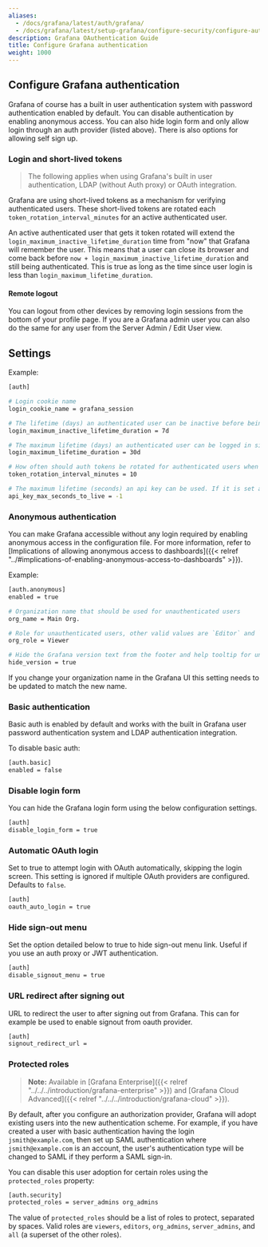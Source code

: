 ```yaml
---
aliases:
  - /docs/grafana/latest/auth/grafana/
  - /docs/grafana/latest/setup-grafana/configure-security/configure-authentication/grafana/
description: Grafana OAuthentication Guide
title: Configure Grafana authentication
weight: 1000
---
```


## Configure Grafana authentication

Grafana of course has a built in user authentication system with password authentication enabled by default. You can
disable authentication by enabling anonymous access. You can also hide login form and only allow login through an auth
provider (listed above). There is also options for allowing self sign up.

### Login and short-lived tokens

> The following applies when using Grafana's built in user authentication, LDAP (without Auth proxy) or OAuth integration.

Grafana are using short-lived tokens as a mechanism for verifying authenticated users.
These short-lived tokens are rotated each `token_rotation_interval_minutes` for an active authenticated user.

An active authenticated user that gets it token rotated will extend the `login_maximum_inactive_lifetime_duration` time from "now" that Grafana will remember the user.
This means that a user can close its browser and come back before `now + login_maximum_inactive_lifetime_duration` and still being authenticated.
This is true as long as the time since user login is less than `login_maximum_lifetime_duration`.

#### Remote logout

You can logout from other devices by removing login sessions from the bottom of your profile page. If you are
a Grafana admin user you can also do the same for any user from the Server Admin / Edit User view.

## Settings

Example:

```bash
[auth]

# Login cookie name
login_cookie_name = grafana_session

# The lifetime (days) an authenticated user can be inactive before being required to login at next visit. Default is 7 days.
login_maximum_inactive_lifetime_duration = 7d

# The maximum lifetime (days) an authenticated user can be logged in since login time before being required to login. Default is 30 days.
login_maximum_lifetime_duration = 30d

# How often should auth tokens be rotated for authenticated users when being active. The default is each 10 minutes.
token_rotation_interval_minutes = 10

# The maximum lifetime (seconds) an api key can be used. If it is set all the api keys should have limited lifetime that is lower than this value.
api_key_max_seconds_to_live = -1
```

### Anonymous authentication

You can make Grafana accessible without any login required by enabling anonymous access in the configuration file. For more information, refer to [Implications of allowing anonymous access to dashboards]({{< relref "../#implications-of-enabling-anonymous-access-to-dashboards" >}}).

Example:

```bash
[auth.anonymous]
enabled = true

# Organization name that should be used for unauthenticated users
org_name = Main Org.

# Role for unauthenticated users, other valid values are `Editor` and `Admin`
org_role = Viewer

# Hide the Grafana version text from the footer and help tooltip for unauthenticated users (default: false)
hide_version = true
```

If you change your organization name in the Grafana UI this setting needs to be updated to match the new name.

### Basic authentication

Basic auth is enabled by default and works with the built in Grafana user password authentication system and LDAP
authentication integration.

To disable basic auth:

```bash
[auth.basic]
enabled = false
```

### Disable login form

You can hide the Grafana login form using the below configuration settings.

```bash
[auth]
disable_login_form = true
```

### Automatic OAuth login

Set to true to attempt login with OAuth automatically, skipping the login screen.
This setting is ignored if multiple OAuth providers are configured.
Defaults to `false`.

```bash
[auth]
oauth_auto_login = true
```

### Hide sign-out menu

Set the option detailed below to true to hide sign-out menu link. Useful if you use an auth proxy or JWT authentication.

```bash
[auth]
disable_signout_menu = true
```

### URL redirect after signing out

URL to redirect the user to after signing out from Grafana. This can for example be used to enable signout from oauth provider.

```bash
[auth]
signout_redirect_url =
```

### Protected roles

> **Note:** Available in [Grafana Enterprise]({{< relref "../../../introduction/grafana-enterprise" >}}) and [Grafana Cloud Advanced]({{< relref "../../../introduction/grafana-cloud" >}}).

By default, after you configure an authorization provider, Grafana will adopt existing users into the new authentication scheme. For example, if you have created a user with basic authentication having the login `jsmith@example.com`, then set up SAML authentication where `jsmith@example.com` is an account, the user's authentication type will be changed to SAML if they perform a SAML sign-in.

You can disable this user adoption for certain roles using the `protected_roles` property:

```bash
[auth.security]
protected_roles = server_admins org_admins
```

The value of `protected_roles` should be a list of roles to protect, separated by spaces. Valid roles are `viewers`, `editors`, `org_admins`, `server_admins`, and `all` (a superset of the other roles).
